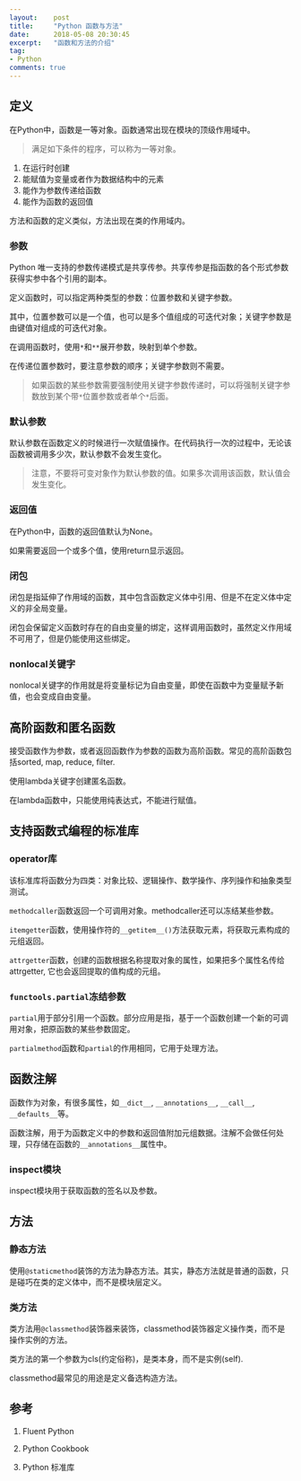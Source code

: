```yaml
---
layout:    post
title:     "Python 函数与方法"
date:      2018-05-08 20:30:45
excerpt:   "函数和方法的介绍"
tag:
- Python
comments: true
---
```


## 定义

在Python中，函数是一等对象。函数通常出现在模块的顶级作用域中。

> 满足如下条件的程序，可以称为一等对象。
  1. 在运行时创建
  2. 能赋值为变量或者作为数据结构中的元素
  3. 能作为参数传递给函数
  4. 能作为函数的返回值

方法和函数的定义类似，方法出现在类的作用域内。

### 参数

Python 唯一支持的参数传递模式是共享传参。共享传参是指函数的各个形式参数获得实参中各个引用的副本。

定义函数时，可以指定两种类型的参数：位置参数和关键字参数。

其中，位置参数可以是一个值，也可以是多个值组成的可迭代对象；关键字参数是由键值对组成的可迭代对象。

在调用函数时，使用`*`和`**`展开参数，映射到单个参数。

在传递位置参数时，要注意参数的顺序；关键字参数则不需要。

> 如果函数的某些参数需要强制使用关键字参数传递时，可以将强制关键字参数放到某个带`*`位置参数或者单个`*`后面。

### 默认参数

默认参数在函数定义的时候进行一次赋值操作。在代码执行一次的过程中，无论该函数被调用多少次，默认参数不会发生变化。

> 注意，不要将可变对象作为默认参数的值。如果多次调用该函数，默认值会发生变化。

### 返回值

在Python中，函数的返回值默认为None。

如果需要返回一个或多个值，使用return显示返回。

### 闭包

闭包是指延伸了作用域的函数，其中包含函数定义体中引用、但是不在定义体中定义的非全局变量。

闭包会保留定义函数时存在的自由变量的绑定，这样调用函数时，虽然定义作用域不可用了，但是仍能使用这些绑定。

### nonlocal关键字

nonlocal关键字的作用就是将变量标记为自由变量，即使在函数中为变量赋予新值，也会变成自由变量。

## 高阶函数和匿名函数

接受函数作为参数，或者返回函数作为参数的函数为高阶函数。常见的高阶函数包括sorted, map, reduce, filter.

使用lambda关键字创建匿名函数。

在lambda函数中，只能使用纯表达式，不能进行赋值。

## 支持函数式编程的标准库

### operator库

该标准库将函数分为四类：对象比较、逻辑操作、数学操作、序列操作和抽象类型测试。

`methodcaller`函数返回一个可调用对象。methodcaller还可以冻结某些参数。

`itemgetter`函数，使用操作符的`__getitem__()`方法获取元素，将获取元素构成的元组返回。

`attrgetter`函数，创建的函数根据名称提取对象的属性，如果把多个属性名传给attrgetter, 它也会返回提取的值构成的元组。

### `functools.partial`冻结参数

`partial`用于部分引用一个函数。部分应用是指，基于一个函数创建一个新的可调用对象，把原函数的某些参数固定。

`partialmethod`函数和`partial`的作用相同，它用于处理方法。

## 函数注解

函数作为对象，有很多属性，如`__dict__`, `__annotations__`, `__call__`, `__defaults__`等。

函数注解，用于为函数定义中的参数和返回值附加元组数据。注解不会做任何处理，只存储在函数的`__annotations__`属性中。

### inspect模块

inspect模块用于获取函数的签名以及参数。

## 方法

### 静态方法

使用`@staticmethod`装饰的方法为静态方法。其实，静态方法就是普通的函数，只是碰巧在类的定义体中，而不是模块层定义。

### 类方法

类方法用`@classmethod`装饰器来装饰，classmethod装饰器定义操作类，而不是操作实例的方法。

类方法的第一个参数为cls(约定俗称)，是类本身，而不是实例(self).

classmethod最常见的用途是定义备选构造方法。

## 参考

1. Fluent Python

2. Python Cookbook

3. Python 标准库
